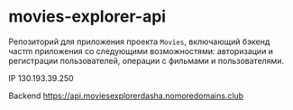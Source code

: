 # movies-explorer-api
Репозиторий для приложения проекта `Movies`, включающий бэкенд частm приложения со следующими возможностями: авторизации и регистрации пользователей, операции с фильмами и пользователями.


IP 130.193.39.250

Backend https://api.moviesexplorerdasha.nomoredomains.club
